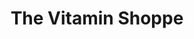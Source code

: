 ---
title: "The Vitamin Shoppe"
url: /wilmington/the-vitamin-shoppe/
shop: nutrition supplements
---
